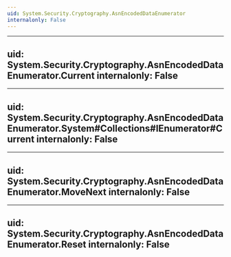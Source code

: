 ```yaml
---
uid: System.Security.Cryptography.AsnEncodedDataEnumerator
internalonly: False
---
```


---
uid: System.Security.Cryptography.AsnEncodedDataEnumerator.Current
internalonly: False
---

---
uid: System.Security.Cryptography.AsnEncodedDataEnumerator.System#Collections#IEnumerator#Current
internalonly: False
---

---
uid: System.Security.Cryptography.AsnEncodedDataEnumerator.MoveNext
internalonly: False
---

---
uid: System.Security.Cryptography.AsnEncodedDataEnumerator.Reset
internalonly: False
---
